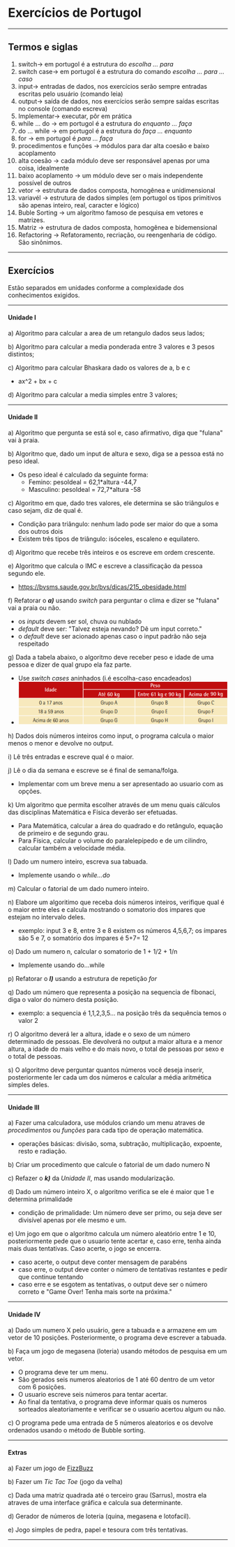 # Exercícios de Portugol   
   
---
   
## Termos e siglas

1. switch-> em portugol é a estrutura do _escolha ... para_
2. switch case-> em portugol é a estrutura do comando _escolha ... para ... caso_
3. input-> entradas de dados, nos exercícios serão sempre entradas escritas pelo usuário (comando leia)
4. output-> saída de dados, nos exercícios serão sempre saídas escritas no console (comando escreva)
5. Implementar-> executar, pôr em prática
6. while ... do -> em portugol é a estrutura do _enquanto ... faça_
7. do ... while -> em portugol é a estrutura do _faça ... enquanto_
8. for -> em portugol é _para ... faça_
9. procedimentos e funções -> módulos para dar alta coesão e baixo acoplamento
10. alta coesão -> cada módulo deve ser responsável apenas por uma coisa, idealmente
11. baixo acoplamento -> um módulo deve ser o mais independente possível de outros
12. vetor -> estrutura de dados composta, homogênea e unidimensional
13. variavél -> estrutura de dados simples (em portugol os tipos primitivos são apenas inteiro, real, caracter e lógico)
14. Buble Sorting -> um algorítmo famoso de pesquisa em vetores e matrizes.
15. Matriz -> estrutura de dados composta, homogênea e bidemensional
16. Refactoring -> Refatoramento, recriação, ou reengenharia de código. São sinônimos.
   
---
   
## Exercícios   

Estão separados em unidades conforme a complexidade dos conhecimentos exigidos.  

---   

#### Unidade I

a) Algoritmo para calcular a area de um retangulo dados seus lados;   
   
b) Algoritmo para calcular a media ponderada entre 3 valores e 3 pesos distintos;   
   
c) Algoritmo para calcular Bhaskara dado os valores de a, b e c
- ax^2 + bx + c   
   
d) Algoritmo para calcular a media simples entre 3 valores;   
   
---

#### Unidade II   


a) Algoritmo que pergunta se está sol e, caso afirmativo, diga que "fulana" vai à praia.   
  

b) Algoritmo que, dado um input de altura e sexo, diga se a pessoa está no peso ideal.
- Os peso ideal é calculado da seguinte forma:
	- Femino:  pesoIdeal = 62,1*altura -44,7
	- Masculino:  pesoIdeal = 72,7*altura -58   
	   

  
c) Algoritmo em que, dado tres valores, ele determina se são triângulos e caso sejam, diz de qual é.
- Condição para triângulo: nenhum lado pode ser maior do que a soma dos outros dois
- Existem três tipos de triângulo: isóceles, escaleno e equilatero.   
   

   
   
d) Algoritmo que recebe três inteiros e os escreve em ordem crescente.   
   

   
   

e) Algoritmo que calcula o IMC e escreve a classificação da pessoa segundo ele.
- https://bvsms.saude.gov.br/bvs/dicas/215_obesidade.html   
    

   
   

f) Refatorar o **_a)_** usando _switch_ para perguntar o clima e dizer se "fulana" vai a praia ou não.
- os _inputs_ devem ser sol, chuva ou nublado
- _default_ deve ser: "Talvez esteja nevando? Dê um input correto."
- o _default_ deve ser acionado apenas caso o input padrão não seja respeitado   
   

   
   

g) Dada a tabela abaixo, o algoritmo deve receber peso e idade de uma pessoa e dizer de qual grupo ela faz parte.
- Use _switch cases_ aninhados (i.é escolha-caso encadeados)
- ![Tabela-1](./tabela-1.png)   
   

   
   

h) Dados dois números inteiros como input, o programa calcula o maior menos o menor e devolve no output.   
   

   
   

i) Lê três entradas e escreve qual é o maior.   
   

   
   

j) Lê o dia da semana e escreve se é final de semana/folga.
- Implementar com um breve menu a ser apresentado ao usuario com as opções.   
    

   
   

k) Um algoritmo que permita escolher através de um menu quais cálculos das disciplinas Matemática e Física deverão ser efetuadas.
- Para Matemática, calcular a área do quadrado e do retângulo, equação de primeiro e de segundo grau.
- Para Física, calcular o volume do paralelepípedo e de um cilindro, calcular também a velocidade média.   
    

   
   

l) Dado um numero inteiro, escreva sua tabuada.
- Implemente usando o _while...do_   
    

   
   
m) Calcular o fatorial de um dado numero inteiro.   
    

   
   

n) Elabore um algoritimo que receba dois números inteiros, verifique qual é
o maior entre eles e calcula mostrando o somatorio dos impares que estejam
no intervalo deles.
- exemplo: input 3 e 8, entre 3 e 8 existem os números 4,5,6,7; os ímpares são 5 e 7, o somatório dos ímpares é 5+7= 12   
    

   
   

o) Dado um numero n, calcular o somatorio de 1 + 1/2 + 1/n
- Implemente usando do...while   
    

   
   

p) Refatorar o **_l)_** usando a estrutura de repetição _for_   
    

   
   

q) Dado um número que representa a posição na sequencia de fibonaci, diga o
valor do número desta posição.
- exemplo: a sequencia é 1,1,2,3,5... na posição três da sequência temos o valor 2   
    

   
   

r) O algoritmo deverá ler a altura, idade e o sexo de um número determinado de pessoas. Ele devolverá no output a maior altura e a menor altura, a idade do mais velho e do mais novo, o total de pessoas por sexo e o total de pessoas.   
    

   
   

s) O algoritmo deve perguntar quantos números você deseja inserir, posteriormente ler cada um dos números e calcular a média aritmética simples deles.   
   

   
   
---

#### Unidade III   
   
a) Fazer uma calculadora, use módulos criando um menu atraves de
_procedimentos_ ou _funções_ para cada tipo de operação matemática.
- operações básicas: divisão, soma, subtração, multiplicação, expoente, resto e radiação.   
    

   
   

b) Criar um procedimento que calcule o fatorial de um dado numero N   
    

   
   

c) Refazer o **_k)_** da _Unidade II_, mas usando modularização.   
    

   
   

d) Dado um número inteiro X, o algoritmo verifica se ele é maior que 1 e determina primalidade
- condição de primalidade: Um número deve ser primo, ou seja deve ser divisível apenas por ele mesmo e um.   
    

   
   

e) Um jogo em que o algoritmo calcula um número aleatório entre 1 e 10, posteriormente pede que o usuario tente acertar e, caso erre, tenha
ainda mais duas tentativas. Caso acerte, o jogo se encerra.
- caso acerte, o output deve conter mensagem de parabéns
- caso erre, o output deve conter o número de tentativas restantes e pedir que continue tentando
- caso erre e se esgotem as tentativas, o output deve ser o número correto e "Game Over! Tenha mais sorte na próxima."   
    

   
   
---

#### Unidade IV   
   
a) Dado um numero X pelo usuário, gere a tabuada e a armazene em um vetor
de 10 posições. Posteriormente, o programa deve escrever a tabuada.
    

   
   

b) Faça um jogo de megasena (loteria) usando métodos de pesquisa em
um vetor.
- O programa deve ter um menu.
- São gerados seis numeros aleatorios de 1 até 60 dentro de um
vetor com 6 posições.
- O usuario escreve seis números para tentar acertar.
- Ao final da tentativa, o programa deve informar quais os numeros
sorteados aleatoriamente e verificar se o usuario acertou algum ou não.   
    

   
   

c) O programa pede uma entrada de 5 números aleatorios e os devolve
ordenados usando o método de Bubble sorting.   
   

   
---
   
#### Extras

a) Fazer um jogo de [FizzBuzz](https://en.wikipedia.org/wiki/Fizz_buzz)   
  
b) Fazer um _Tic Tac Toe_ (jogo da velha)   
  
c) Dada uma matriz quadrada até o terceiro grau (Sarrus), mostra ela atraves de uma interface gráfica e calcula sua determinante.      
   
d) Gerador de números de loteria (quina, megasena e lotofacil).    
   
e) Jogo simples de pedra, papel e tesoura com três tentativas.   
  

   
   
   
---
   
